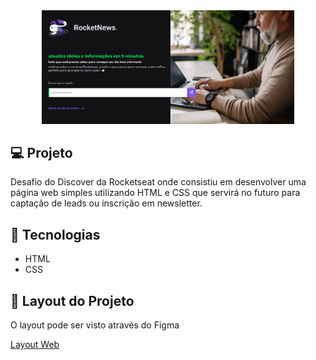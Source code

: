 <div align="center">
<img alt="Capa do projeto" src="assets/rocketnews.PNG" width="80%">
</div>

## 💻 Projeto

Desafio do Discover da Rocketseat onde consistiu em desenvolver uma página web simples utilizando HTML e CSS que servirá no futuro para captação de leads ou inscrição em newsletter.

## 🚀 Tecnologias

<ul>
  <li>HTML</li>
  <li>CSS</li>
</ul>

## 🔖 Layout do Projeto

O layout pode ser visto através do Figma

[Layout Web](https://www.figma.com/file/cXWelYowBwrYdp31GfWQmZ/DD-%2F-RocketNews-(Copy)?node-id=3%3A2&t=Ggq1hROdeeQU5Urk-0)
